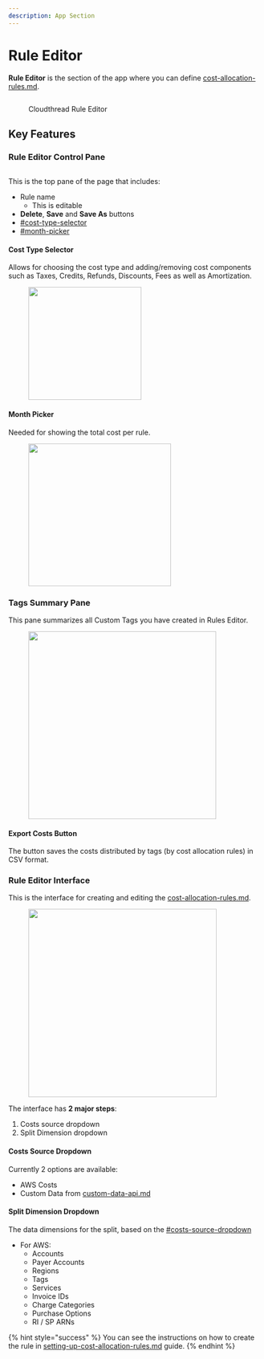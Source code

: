 ```yaml
---
description: App Section
---
```


# Rule Editor

**Rule Editor** is the section of the app where you can define [cost-allocation-rules.md](key-concepts/cost-allocation-rules.md "mention").

<figure><img src="../../.gitbook/assets/cost-transparency-rules-editor-1.png" alt=""><figcaption><p>Cloudthread Rule Editor</p></figcaption></figure>

## Key Features

### Rule Editor Control Pane

<figure><img src="../../.gitbook/assets/rule-ditor-1-control-pane.png" alt=""><figcaption></figcaption></figure>

This is the top pane of the page that includes:

* Rule name
  * This is editable
* **Delete**, **Save** and **Save As** buttons
* [#cost-type-selector](rule-editor.md#cost-type-selector "mention")
* [#month-picker](rule-editor.md#month-picker "mention")

#### Cost Type Selector

Allows for choosing the cost type and adding/removing cost components such as Taxes, Credits, Refunds, Discounts, Fees as well as Amortization.

<figure><img src="../../.gitbook/assets/rule-editor-2-cost-type.png" alt="" width="225"><figcaption></figcaption></figure>

#### Month Picker

Needed for showing the total cost per rule.

<figure><img src="../../.gitbook/assets/rule-editor-3-month-picker.png" alt="" width="284"><figcaption></figcaption></figure>

### Tags Summary Pane

This pane summarizes all Custom Tags you have created in Rules Editor.

<figure><img src="../../.gitbook/assets/rule-editor-4-tags-summary.png" alt="" width="374"><figcaption></figcaption></figure>

#### Export Costs Button

The button saves the costs distributed by tags (by cost allocation rules) in CSV format.

### Rule Editor Interface

This is the interface for creating and editing the [cost-allocation-rules.md](key-concepts/cost-allocation-rules.md "mention").

<figure><img src="../../.gitbook/assets/rule-editor-5-rule-editor.png" alt="" width="375"><figcaption></figcaption></figure>

The interface has **2 major steps**:

1. Costs source dropdown
2. Split Dimension dropdown

#### Costs Source Dropdown

Currently 2 options are available:

* AWS Costs
* Custom Data from [custom-data-api.md](../custom-data-api.md "mention")

#### Split Dimension Dropdown

The data dimensions for the split, based on the [#costs-source-dropdown](rule-editor.md#costs-source-dropdown "mention")

* For AWS:
  * Accounts
  * Payer Accounts
  * Regions
  * Tags
  * Services
  * Invoice IDs
  * Charge Categories
  * Purchase Options
  * RI / SP ARNs

{% hint style="success" %}
You can see the instructions on how to create the rule in [setting-up-cost-allocation-rules.md](../../guides/monitoring-cloud-costs/setting-up-cost-allocation-rules.md "mention") guide.
{% endhint %}
